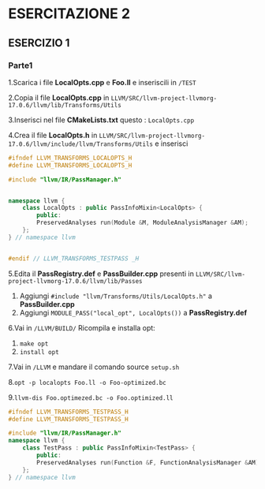 # ESERCITAZIONE 2

## ESERCIZIO 1

### Parte1


1.Scarica i file **LocalOpts.cpp** e **Foo.ll** e inseriscili in `/TEST`

2.Copia il file **LocalOpts.cpp** in `LLVM/SRC/llvm-project-llvmorg-17.0.6/llvm/lib/Transforms/Utils`

3.Inserisci nel file **CMakeLists.txt** questo : `LocalOpts.cpp`

4.Crea il file **LocalOpts.h** in `LLVM/SRC/llvm-project-llvmorg-17.0.6/llvm/include/llvm/Transforms/Utils` e inserisci

```c++
#ifndef LLVM_TRANSFORMS_LOCALOPTS_H
#define LLVM_TRANSFORMS_LOCALOPTS_H

#include "llvm/IR/PassManager.h"


namespace llvm {
    class LocalOpts : public PassInfoMixin<LocalOpts> {
        public:
        PreservedAnalyses run(Module &M, ModuleAnalysisManager &AM);
    };
} // namespace llvm


#endif // LLVM_TRANSFORMS_TESTPASS _H
```



5.Edita il **PassRegistry.def** e **PassBuilder.cpp** presenti in `LLVM/SRC/llvm-project-llvmorg-17.0.6/llvm/lib/Passes`

1. Aggiungi `#include "llvm/Transforms/Utils/LocalOpts.h"` a **PassBuilder.cpp**
2. Aggiungi `MODULE_PASS("local_opt", LocalOpts())` a **PassRegistry.def**

6.Vai in `/LLVM/BUILD/` Ricompila e installa opt:

1. `make opt`
2. `install opt`

7.Vai in `/LLVM` e mandare il comando source `setup.sh`

8.`opt -p localopts Foo.ll -o Foo-optimized.bc`

9.`llvm-dis Foo.optimezed.bc -o Foo.optimized.ll`
















```c++
#ifndef LLVM_TRANSFORMS_TESTPASS_H
#define LLVM_TRANSFORMS_TESTPASS_H

#include "llvm/IR/PassManager.h"
namespace llvm {
    class TestPass : public PassInfoMixin<TestPass> {
        public:
        PreservedAnalyses run(Function &F, FunctionAnalysisManager &AM);
    };
} // namespace llvm



